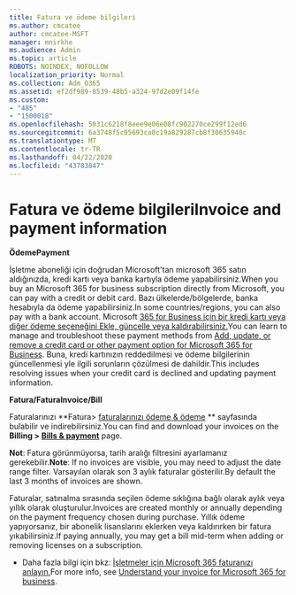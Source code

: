 ```yaml
---
title: Fatura ve ödeme bilgileri
ms.author: cmcatee
author: cmcatee-MSFT
manager: mnirkhe
ms.audience: Admin
ms.topic: article
ROBOTS: NOINDEX, NOFOLLOW
localization_priority: Normal
ms.collection: Adm_O365
ms.assetid: ef2df989-8539-48b5-a324-97d2e09f14fe
ms.custom:
- "485"
- "1500018"
ms.openlocfilehash: 5031c6218f8eee9e06e08fc902270ce299f12ed6
ms.sourcegitcommit: 6a3748f5c05693ca0c19a829287cb8f30635940c
ms.translationtype: MT
ms.contentlocale: tr-TR
ms.lasthandoff: 04/22/2020
ms.locfileid: "43783847"
---
```

# <a name="invoice-and-payment-information"></a><span data-ttu-id="8f3a9-102">Fatura ve ödeme bilgileri</span><span class="sxs-lookup"><span data-stu-id="8f3a9-102">Invoice and payment information</span></span>

<span data-ttu-id="8f3a9-103">**Ödeme**</span><span class="sxs-lookup"><span data-stu-id="8f3a9-103">**Payment**</span></span>

<span data-ttu-id="8f3a9-104">İşletme aboneliği için doğrudan Microsoft'tan microsoft 365 satın aldığınızda, kredi kartı veya banka kartıyla ödeme yapabilirsiniz.</span><span class="sxs-lookup"><span data-stu-id="8f3a9-104">When you buy an Microsoft 365 for business subscription directly from Microsoft, you can pay with a credit or debit card.</span></span>  <span data-ttu-id="8f3a9-105">Bazı ülkelerde/bölgelerde, banka hesabıyla da ödeme yapabilirsiniz.</span><span class="sxs-lookup"><span data-stu-id="8f3a9-105">In some countries/regions, you can also pay with a bank account.</span></span>  <span data-ttu-id="8f3a9-106">Microsoft [365 for Business için bir kredi kartı veya diğer ödeme seçeneğini Ekle, güncelle veya kaldırabilirsiniz.](https://go.microsoft.com/fwlink/?linkid=2118133)</span><span class="sxs-lookup"><span data-stu-id="8f3a9-106">You can learn to manage and troubleshoot these payment methods from [Add, update, or remove a credit card or other payment option for Microsoft 365 for Business](https://go.microsoft.com/fwlink/?linkid=2118133).</span></span>  <span data-ttu-id="8f3a9-107">Buna, kredi kartınızın reddedilmesi ve ödeme bilgilerinin güncellenmesi yle ilgili sorunların çözülmesi de dahildir.</span><span class="sxs-lookup"><span data-stu-id="8f3a9-107">This includes resolving issues when your credit card is declined and updating payment information.</span></span>

<span data-ttu-id="8f3a9-108">**Fatura/Fatura**</span><span class="sxs-lookup"><span data-stu-id="8f3a9-108">**Invoice/Bill**</span></span>

<span data-ttu-id="8f3a9-109">Faturalarınızı \*\*Fatura> [faturalarınızı ödeme & ödeme](https://go.microsoft.com/fwlink/p/?linkid=848039) \*\* sayfasında bulabilir ve indirebilirsiniz.</span><span class="sxs-lookup"><span data-stu-id="8f3a9-109">You can find and download your invoices on the **Billing > [Bills & payment](https://go.microsoft.com/fwlink/p/?linkid=848039)** page.</span></span>  

<span data-ttu-id="8f3a9-110">**Not**: Fatura görünmüyorsa, tarih aralığı filtresini ayarlamanız gerekebilir.</span><span class="sxs-lookup"><span data-stu-id="8f3a9-110">**Note**: If no invoices are visible, you may need to adjust the date range filter.</span></span>  <span data-ttu-id="8f3a9-111">Varsayılan olarak son 3 aylık faturalar gösterilir.</span><span class="sxs-lookup"><span data-stu-id="8f3a9-111">By default the last 3 months of invoices are shown.</span></span>

<span data-ttu-id="8f3a9-112">Faturalar, satınalma sırasında seçilen ödeme sıklığına bağlı olarak aylık veya yıllık olarak oluşturulur.</span><span class="sxs-lookup"><span data-stu-id="8f3a9-112">Invoices are created monthly or annually depending on the payment frequency chosen during purchase.</span></span>  <span data-ttu-id="8f3a9-113">Yıllık ödeme yapıyorsanız, bir abonelik lisanslarını eklerken veya kaldırırken bir fatura yıkabilirsiniz.</span><span class="sxs-lookup"><span data-stu-id="8f3a9-113">If paying annually, you may get a bill mid-term when adding or removing licenses on a subscription.</span></span>
 
- <span data-ttu-id="8f3a9-114">Daha fazla bilgi için bkz: [İşletmeler için Microsoft 365 faturanızı anlayın.](https://go.microsoft.com/fwlink/?linkid=2119101)</span><span class="sxs-lookup"><span data-stu-id="8f3a9-114">For more info, see [Understand your invoice for Microsoft 365 for business](https://go.microsoft.com/fwlink/?linkid=2119101).</span></span>
